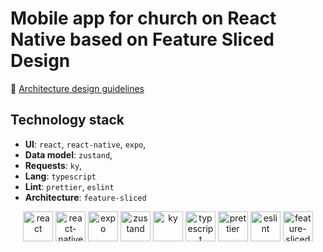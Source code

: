 # Mobile app for church on React Native based on Feature Sliced Design

🍰 [Architecture design guidelines](https://feature-sliced.design/)

## Technology stack

- **UI**: `react`, `react-native`, `expo`,
- **Data model**: `zustand`,
- **Requests**: `ky`,
- **Lang**: `typescript`
- **Lint**: `prettier`, `eslint`
- **Architecture**: `feature-sliced`

<div align="center">
<img title="react" alt="react" height=48 src="https://raw.githubusercontent.com/yurijserrano/Github-Profile-Readme-Logos/master/frameworks/react.svg"/>
<img title="react-native" alt="react-native" height=48 src="https://reactnative.dev/img/favicon.ico"/>
<img title="expo" alt="expo" height=48 src="https://static.expo.dev/static/favicons/favicon-light-48x48.png"/>
<img title="zustand" alt="zustand" height=48 src="https://repository-images.githubusercontent.com/180328715/fca49300-e7f1-11ea-9f51-cfd949b31560"/>
<img title="ky" alt="ky" height=48 src="https://raw.githubusercontent.com/sindresorhus/ky/356d61c1534c9dc2cfb8ce1c1ff5c4832579e11b/media/logo.svg"/>
<img title="typescript" alt="typescript" height=48 src="https://raw.githubusercontent.com/remojansen/logo.ts/master/ts.png"/>
<img title="prettier" alt="prettier" height=48 src="https://prettier.io/icon.png"/>
<img title="eslint" alt="eslint" height=48 src="https://eslint.org/favicon.ico"/>
<img title="feature-sliced" alt="feature-sliced" height=48 src="https://avatars.githubusercontent.com/u/60469024?s=200&v=4"/>
</div>
